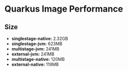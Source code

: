 # Quarkus Image Performance

## Size

- **singlestage-native:** 2.32GB
- **singlestage-jvm:** 623MB
- **multistage-jvm:** 241MB
- **external-jvm:** 241MB
- **multistage-native:** 120MB
- **external-native:** 119MB
